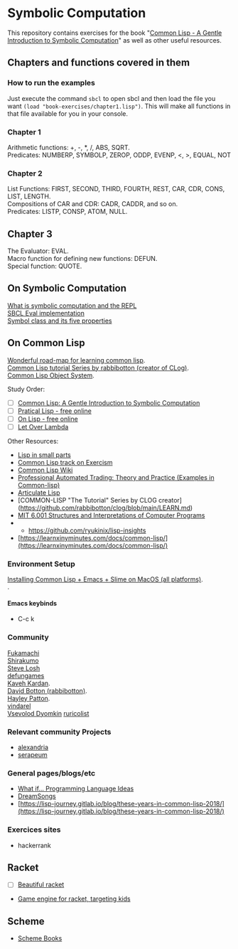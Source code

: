 # Symbolic Computation

This repository contains exercises for the book "[Common Lisp - A Gentle Introduction to Symbolic Computation](https://www.amazon.com.br/Common-LISP-Introduction-Symbolic-Computation/dp/0486498204)" as well as other useful resources.

## Chapters and functions covered in them

### How to run the examples

Just execute the command `sbcl` to open sbcl and then load the file you want `(load "book-exercises/chapter1.lisp")`. This will make all functions in that file available for you in your console.

### Chapter 1

Arithmetic functions: +, -, *, /, ABS, SQRT.  
Predicates: NUMBERP, SYMBOLP, ZEROP, ODDP, EVENP, <, >, EQUAL, NOT

### Chapter 2

List Functions: FIRST, SECOND, THIRD, FOURTH, REST, CAR, CDR, CONS, LIST, LENGTH.  
Compositions of CAR and CDR: CADR, CADDR, and so on.  
Predicates: LISTP, CONSP, ATOM, NULL.  

## Chapter 3

The Evaluator: EVAL.  
Macro function for defining new functions: DEFUN.  
Special function: QUOTE.  

## On Symbolic Computation

[What is symbolic computation and the REPL](https://stevelosh.com/blog/2016/06/symbolic-computation/)  
[SBCL Eval implementation](https://github.com/sbcl/sbcl/blob/fdc4e9fa86b5eaaf8939f004a66e4be075069aa8/src/code/eval.lisp#L131-L272)  
[Symbol class and its five properties](http://www.lispworks.com/documentation/lw70/CLHS/Body/t_symbol.htm)

## On Common Lisp

[Wonderful road-map for learning common lisp](https://stevelosh.com/blog/2018/08/a-road-to-common-lisp/#s9-a-road-to-learning-common-lisp).  
[Common Lisp tutorial Series by rabbibotton (creator of CLog)](https://github.com/rabbibotton/clog/blob/main/LEARN.md).  
[Common Lisp Object System](https://dreamsongs.com/CLOS.html).  

Study Order:
- [ ] [Common Lisp: A Gentle Introduction to Symbolic Computation](https://www.amazon.com.br/Common-LISP-Introduction-Symbolic-Computation/dp/0486498204)
- [ ] [Pratical Lisp - free online](https://gigamonkeys.com/book/)
- [ ] [On Lisp - free online](http://www.paulgraham.com/onlisp.html)
- [ ] [Let Over Lambda](https://letoverlambda.com/)

Other Resources:
- [Lisp in small parts](http://lisp.plasticki.com/)
- [Common Lisp track on Exercism](https://exercism.org/tracks/common-lisp)  
- [Common Lisp Wiki](https://cliki.net/Lisp+Books)
- [Professional Automated Trading: Theory and Practice (Examples in Common-lisp)](https://www.wiley.com/en-us/Professional+Automated+Trading%3A+Theory+and+Practice-p-9781118129852)
- [Articulate Lisp](http://articulate-lisp.com/)
- [COMMON-LISP "The Tutorial" Series by CLOG creator] (https://github.com/rabbibotton/clog/blob/main/LEARN.md)
- [MIT 6.001 Structures and Interpretations of Computer Programs](https://www.youtube.com/watch?v=2Op3QLzMgSY&list=PLE18841CABEA24090)
- - https://github.com/ryukinix/lisp-insights
- [https://learnxinyminutes.com/docs/common-lisp/](https://learnxinyminutes.com/docs/common-lisp/)

### Environment Setup

[Installing Common Lisp + Emacs + Slime on MacOS (all platforms)](https://github.com/rabbibotton/clog/blob/main/MACOS.md).  
[](https://github.com/rabbibotton/clog/blob/main/VSCODE.md).  

#### Emacs keybinds

- C-c k 

### Community

[Fukamachi](https://github.com/fukamachi)  
[Shirakumo](https://shirakumo.org/#projects)  
[Steve Losh](https://stevelosh.com/blog/2016/08/lisp-jam-postmortem/)  
[defungames](https://defungames.com/2018/12/creating-a-non-trivial-lisp-game-in-2018/)  
[Kaveh Kardan](https://github.com/kaveh808).  
[David Botton (rabbibotton)](https://github.com/rabbibotton).  
[Hayley Patton](https://github.com/no-defun-allowed).  
[vindarel](https://github.com/vindarel)  
[Vsevolod Dyomkin](http://vseloved.github.io/)
[ruricolist](https://github.com/ruricolist)

### Relevant community Projects

- [alexandria](https://gitlab.common-lisp.net/alexandria/alexandria)
- [serapeum](https://github.com/ruricolist/serapeum) 

### General pages/blogs/etc

- [What if… Programming Language Ideas](https://www.joram.io/blog/what-if-programming-language-ideas/)
- [DreamSongs](https://dreamsongs.com/index.html)
- [https://lisp-journey.gitlab.io/blog/these-years-in-common-lisp-2018/](https://lisp-journey.gitlab.io/blog/these-years-in-common-lisp-2018/)

### Exercices sites

- hackerrank

## Racket

- [ ] [Beautiful racket](https://beautifulracket.com/)
- [Game engine for racket, targeting kids](https://r-cade.io/)
 
## Scheme
- [Scheme Books](https://erkin.party/scheme/bibliography/)
 
